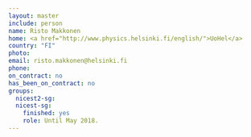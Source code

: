 ```yaml
---
layout: master
include: person
name: Risto Makkonen
home: <a href="http://www.physics.helsinki.fi/english/">UoHel</a>
country: "FI"
photo:
email: risto.makkonen@helsinki.fi
phone:
on_contract: no
has_been_on_contract: no
groups:
  nicest2-sg:
  nicest-sg:
    finished: yes
    role: Until May 2018.
---
```

